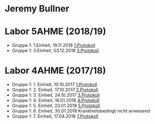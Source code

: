 # Jeremy Bullner

# Labor 5AHME (2018/19)

* Gruppe 1: 1.Einheit, 19.11.2018
[1.Protokoll](https://github.com/HTLMechatronics/m14-la1-sx/blob/buljem14/Protokolle/5AHME/1.Einheit.md)
* Gruppe 1: 3.Einheit, 03.12.2018
[3.Protokoll](https://github.com/HTLMechatronics/m14-la1-sx/blob/buljem14/Protokolle/5AHME/3.Einheit.md)

# Labor 4AHME (2017/18)

* Gruppe 1: 1. Einheit, 10.10.2017
[1.Protokoll](https://github.com/HTLMechatronics/m14-la1-sx/blob/buljem14/Protokolle/1.Einheit)
* Gruppe 1: 2. Einheit, 17.10.2017
[2.Protokoll](https://github.com/HTLMechatronics/m14-la1-sx/blob/buljem14/Protokolle/2.Einheit.md)
* Gruppe 1: 3. Einheit, 24.10.2017
[3.Protokoll](https://github.com/HTLMechatronics/m14-la1-sx/blob/buljem14/Protokolle/3.Einheit.md)
* Gruppe 1: 4. Einheit, 16.01.2018
[4.Protokoll](https://github.com/HTLMechatronics/m14-la1-sx/edit/buljem14/Protokolle/4.Einheit.md)
* Gruppe 1: 5. Einheit, 23.01.2018
[5.Protokoll](https://github.com/HTLMechatronics/m14-la1-sx/blob/buljem14/Protokolle/5.Einheit.md)
* Gruppe 1: 6. Einheit, 30.01.2018
Krankheitsbedingt nicht anwesend
* Gruppe 1: 7. Einheit, 17.04.2018
[7.Protokoll](https://github.com/HTLMechatronics/m14-la1-sx/blob/buljem14/Protokolle/7.Einheit.md)
